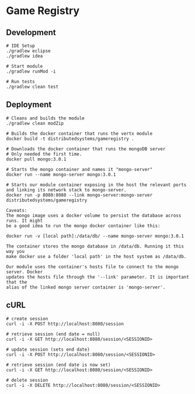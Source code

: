 Game Registry
=============

Development
-----------

    # IDE Setup
    ./gradlew eclipse
    ./gradlew idea

    # Start module
    ./gradlew runMod -i

    # Run tests
    ./gradlew clean test


Deployment
----------

	# Cleans and builds the module
    ./gradlew clean modZip
    
    # Builds the docker container that runs the vertx module
    docker build -t distributedsystems/gameregistry .
    
    # Downloads the docker container that runs the mongoDB server
    # Only needed the first time.
    docker pull mongo:3.0.1
    
    # Starts the mongo container and names it "mongo-server"
    docker run --name mongo-server mongo:3.0.1
    
    # Starts our module container exposing in the host the relevant ports and linking its network stack to mongo-server.
    docker run -p 8080:8080 --link mongo-server:mongo-server distributedsystems/gameregistry
    
    Caveats:
    The mongo image uses a docker volume to persist the database across runs. It might
    be a good idea to run the mongo docker container like this:
    
    docker run -v [local path]:/data/db/ --name mongo-server mongo:3.0.1
    
    The container stores the mongo database in /data/db. Running it this way you
    make docker use a folder 'local path' in the host system as /data/db.
    
    Our module uses the container's hosts file to connect to the mongo server. Docker
    updates the hosts file through the '--link' parameter. It is important that the
    alias of the linked mongo server container is 'mongo-server'.

cURL
----

    # create session
    curl -i -X POST http://localhost:8080/session
    
    # retrieve session (end date = null)
    curl -i -X GET http://localhost:8080/session/<SESSIONID>
    
    # update session (sets end date)
    curl -i -X POST http://localhost:8080/session/<SESSIONID>
    
    # retrieve session (end date is now set)
    curl -i -X GET http://localhost:8080/session/<SESSIONID>
        
    # delete session
    curl -i -X DELETE http://localhost:8080/session/<SESSIONID>
